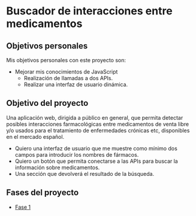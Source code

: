 # Buscador de interacciones entre medicamentos

## Objetivos personales

Mis objetivos personales con este proyecto son:
* Mejorar mis conocimientos de JavaScript
    * Realización de llamadas a dos APIs.
    * Realizar una interfaz de usuario dinámica.

## Objetivo del proyecto

Una aplicación web, dirigida a público en general, que permita detectar posibles interacciones farmacológicas entre medicamentos de venta libre y/o usados para el tratamiento de enfermedades crónicas etc, disponibles en el mercado español.

* Quiero una interfaz de usuario que me muestre como mínimo dos campos para introducir los nombres de fármacos.
* Quiero un botón que permita conectarse a las APIs para buscar la información sobre medicamentos.
* Una sección que devolverá el resultado de la búsqueda.

## Fases del proyecto
* [Fase 1](https://github.com/mariaadobos/personal-project/blob/master/FASE-1.md)
